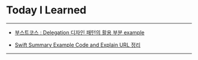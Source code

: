 # Today I Learned

---

- [부스트코스 : Delegation 디자인 패턴의 활용 부분 example](https://github.com/VincentGeranium/edwithStudy-project-3/tree/master/BoostCourse-ImagePicker)

- [Swift Summary Example Code and Explain URL 정리](https://vincentgeranium.github.io/ios,/swift/2019/10/13/summaryUrl.html)

---
